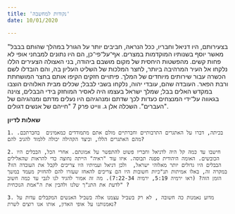 ```yaml
---
title: 'נקודות למחשבה'
date: 10/01/2020

---
```


"בצעירותם, היו דניאל וחבריו, ככל הנראה, חביבים יותר על הגורל במהלך שהותם בבבל מאשר יוסף בשנותיו המוקדמות במצרים. אף־על־פי־כן, הם היו נתונים למבחני אופי לא פחות קשים. מהפשטות היחסית של מקום מושבם ביהודה, בני האצולה הצעירים הללו נלקחו אל העיר המרהיבה ביותר, לחצר המלכות של השליט העליון בה, והם הובדלו לשם הכשרה עבור שירותים מיוחדים של המלך. פיתויים חזקים הקיפו אותם בחצר המושחתת ורבת הפאר. העובדה שהם, עובדי יהוה, נלקחו בשבי לבבל; שכלים מבית האלוהים הוצבו במקדש האלים בבל; שמלך ישראל בעצמו היה לאסיר המוחזק בידי הבבלים, צוינה בגאווה על־ידי המנצחים כעדות לכך שדתם ומנהגיהם היו נעלים מדתם ומנהגיהם של העברים". השכלה אלן ג. ווייט פרק 7 "חייהם של אנשים דגולים".

**שאלות לדיון**

`1.	בכיתה, דברו על האתגרים התרבותיים וחברתיים מולם אתם מתמודדים כמאמינים  בחברתכם. מהם האתגרים הללו, וכיצד הקהילה יכולה ללמוד להגיב להם?`

`2.	חישבו עד כמה קל היה לדניאל וחבריו פשוט להתפשר על אמונתם. אחרי הכל, הבבלים היו הכובשים. האומה היהודית ספגה תבוסה. איזו עוד "ראיה" הייתה נחוצה כדי להראות שהאלילים הבבלים היו גדולים יותר מאלוהי ישראל,  ולכן דניאל ועמיתיו היו צריכים לקבל את העובדה הזו? במקרה זה, באלו אמיתות תנ"כיות חשובות היו הם צריכים להאחז שעזרו להם להחזיק מעמד במשך הזמן הזה? (ראו ירמיה 5:19, ירמיה 7:22-34). מה זה אמור להגיד לנו לגבי עד כמה חשוב לדעת את התנ"ך שלנו ולהבין את ה"אמת הנוכחית" ?`

`3.	מדוע נאמנות כה חשובה , לא רק בשביל עצמנו אלה בשביל האנשים המקבלים עדות על נאמנותנו על אופי האדון, אותו אנו רוצים לשרת?`